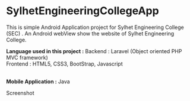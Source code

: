# SylhetEngineeringCollegeApp </br>
This is simple Android Application project for Sylhet Engineering College (SEC) . An Android webView show the website of Sylhet Engineering College.

<b>Language used in this project :</b></b> 
Backend : Laravel (Object oriented PHP MVC framework)</br>
Frontend : HTML5, CSS3, BootStrap, Javascript</br> </br>

<b>Mobile Application :</b> 
Java </br>

Screenshot </br></br>





